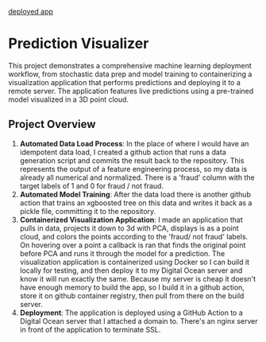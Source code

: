 [deployed app](https://rick-ml.com)

# Prediction Visualizer 
This project demonstrates a comprehensive machine learning deployment workflow, from stochastic data prep and model training to containerizing a visualization application that performs predictions and deploying it to a remote server. The application features live predictions using a pre-trained model visualized in a 3D point cloud.

## Project Overview

1. **Automated Data Load Process**: In the place of where I would have an idempotent data load, I created a github action that runs a data generation script and commits the result back to the repository. This represents the output of a feature engineering process, so my data is already all numerical and normalized. There is a 'fraud' column with the target labels of 1 and 0 for fraud / not fraud. 
2. **Automated Model Training**: After the data load there is another github action that trains an xgboosted tree on this data and writes it back as a pickle file, committing it to the repository. 
3. **Containerized Visualization Application**: I made an application that pulls in data, projects it down to 3d with PCA, displays is as a point cloud, and colors the points according to the 'fraud/ not fraud' labels. On hovering over a point a callback is ran that finds the original point before PCA and runs it through the model for a prediction. The visualization application is containerized using Docker so I can build it locally for testing, and then deploy it to my Digital Ocean server and know it will run exactly the same. Because my server is cheap it doesn't have enough memory to build the app, so I build it in a github action, store it on github container registry, then pull from there on the build server.
4. **Deployment**: The application is deployed using a GitHub Action to a Digital Ocean server that I attached a domain to. There's an nginx server in front of the application to terminate SSL. 

